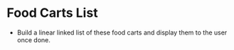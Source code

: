 # Food Carts List
* Build a linear linked list of these food carts and display them to the user once done.
